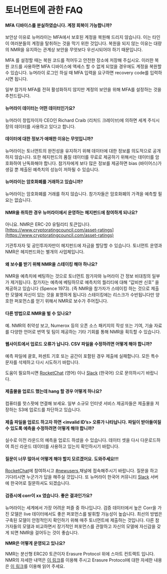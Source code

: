 # 토너먼트에 관한 FAQ

#### **MFA 디바이스를 분실하였습니다. 계정 회복이 가능합니까?**

보안상 이유로 뉴머라이는 MFA에서 보호된 계정을 복원해 드리지 않습니다. 이는 타인이 여러분들의 계정을 탈취하는 것을 막기 위한 것입니다. 복원을 되지 않는 이유는 대량의 NMR을 유지하는 관계상 보안을 무엇보다 우선시되어야 하기 때문입니다.

MFA 를 설정할 때는 복원 코드를 적어두고 안전한 장소에 저장해 주십시오. 이러한 복원 코드를 사용하면 MFA 디바이스에 액세스 할 수 없게 되었을 경우에도 계정을 복원할 수 있습니다. 뉴머라이 로그인 하실 때 MFA 입력을 요구하면 recovery code를 입력하시면 됩니다.

일부 참가자 MFA를 전혀 활성화하지 않지만 계정의 보안을 위해 MFA를 설정하는 것을 추천드립니다.

#### 뉴머라이 데이터는 어떤 데이터인가요?

뉴머라이 창립자이자 CEO인 Richard Craib (리처드 크레이브)에 의하면 세계 주식시장의 데이터를 사용하고 있다고 합니다.

#### **데이터에 대한 정보가 애매한 이유는 무엇입니까?**

뉴머라이는 토너먼트의 완전성을 유지하기 위해 데이터에 대한 정보를 의도적으로 공개하지 않습니다. 또한 헤지펀드의 품질 데이터를 무료로 제공하기 위해서는 데이터를 암호화하여 난독화해야 합니다. 참가자에게 보다 많은 정보를 제공하면 bias (바이어스)가 생길 뿐 제출된 예측치의 성능이 저하될 수 있습니다.

#### **뉴머라이는 암호화폐를 거래하고 있습니까?**

뉴머라이는 암호화폐를 거래를 하지 않습니다. 참가자들은 암호화폐의 가격을 예측할 필요는 없습니다.

#### **NMR을 취득한 경우 뉴머라이에서 운영하는 헤지펀드에 참여하게 되나요?**

아니요. NMR은 ERC-20 유틸리티 토큰입니다. [https://www.cryptoratingcouncil.com/asset-ratings](https://www.cryptoratingcouncil.com/asset-ratings)

기관투자자 및 공인투자자만이 헤지펀드에 자금을 할당할 수 있습니다. 토너먼트 운영과 NMR은 헤지펀드와는 별개의 사업체입니다.

#### **왜 보수를 받기 위해 NMR을 스테이킹 해야 하나요?**

NMR을 예측치에 베팅하는 것으로 토너먼트 참가자와 뉴머라이 간 정보 비대칭의 일부가 제거됩니다. 참가자는 예측에 베팅하므로 예측치의 퀄리티에 대해 “값비싼 신호” 을 제공하고 있습니다 (Spence 1973). (즉 NMR을 참가자가 스테이킹 하는 것으로 제출한 모델에 자신이 있는 것을 표명하게 됩니다) 스테이킹에는 리스크가 수반됩니다만 양호한 퍼포먼스를 얻기 위해서 NMR로 보수가 주어집니다.

#### **다른 방법으로 NMR을 벌 수 있나요?**

예. NMR의 취약성 보고, Numerox 등의 오픈 소스 패키지의 작성 또는 기여, 기술 자료를 다양한 언어로 번역 및 팀이 제공하는 기타 기회를 통해 NMR을 획득할 수 있습니다.

#### **웹사이트에서 업로드 오류가 납니다. CSV 파일을 수정하려면 어떻게 해야 합니까?**

예측 파일에 괄호, 퍼센트 기호 또는 공간이 포함된 경우 제출에 실패합니다. 모든 특수문자를 삭제하고 다시 시도하기 바랍니다.

도움이 필요하시면 [RocketChat](https://community.numer.ai) (영어) 이나 [Slack](https://join.slack.com/t/numerai-kr/shared\_invite/zt-1009d7ws3-hWRKdy8EkbSzwwzxaURlQw) (한국어) 으로 문의하시기 바랍니다.

#### **제출물을 업로드 했는데 hang 할 경우 어떻게 하나요?**

컴퓨터를 핫스팟에 연결해 보세요. 일부 소규모 인터넷 서비스 제공자들은 제출물을 저장하는 S3에 업로드를 차단하고 있습니다.

#### **제출 파일을 업로드 하고자 하면 \<invalid ID’s> 오류가 나타납니다. 파일이 받아들여질 수 있도록 예측을 수정하려면 어떻게 해야 합니까?**

실수로 이전 라운드의 예측을 업로드 하셨을 수 있습니다. 데이터 셋을 다시 다운로드하여 최신 라운드 데이터를 사용하고 있는지 확인하시기 바랍니다.

#### 질문이 너무 많아서 어떻게 해야 할지 모르겠어요. 도와주세요!!!

[RocketChat](https://community.numer.ai)에 참여하시고 [#newusers ](https://rocketchat.numer.ai/channel/newusers)채널에 접속해주시기 바랍니다. 질문을 하고 기다리시면 누군가가 답을 해주실 것입니다. 또 뉴머라이 한국어 커뮤니티 [Slack](https://join.slack.com/t/numerai-kr/shared\_invite/zt-1009d7ws3-hWRKdy8EkbSzwwzxaURlQw) 서버에 한국어로 질문하셔도 되겠습니다.

#### 검증시에 corr이 xx 였습니다. 좋은 결과인가요?

뉴머라이는 세계에서 가장 어려운 퍼즐 중 하나입니다. 검증 데이터에서 높은 Corr을 가진 모델은 live 데이터에서도 좋은 퍼포먼스를 발휘할 가능성이 높습니다. 최선의 방법은 구축된 모델이 안정적인지 확인하기 위해 매주 토너먼트에 제출하는 것입니다. 다른 참가자들의 모델과 비교하면서 장기적인 퍼포먼스를 관찰하고 자신의 모델에 자신감을 갖게 되면 NMR을 걸어두는 것이 좋습니다.

**NMR은 어떻게 운영되고 있나요?**

NMR는 분산형 ERC20 토큰이자 Erasure Protocol 위에 스마트 컨트랙트 입니다. NMR의 자세한 내역은 [이 링크](https://etherscan.io/token/0x1776e1f26f98b1a5df9cd347953a26dd3cb46671)를 이용해 주시고 Erasure Protocol에 대한 자세한 내용은 [이 링크](https://github.com/erasureprotocol/NMR)를 이용해 읽어 주세요.

